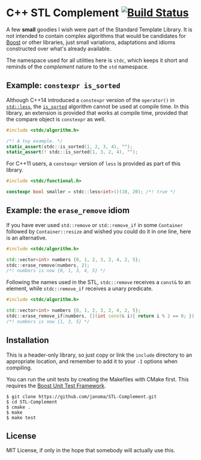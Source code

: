 # C++ STL Complement [![Build Status](https://travis-ci.org/janoma/STL-Complement.svg?branch=master)](https://travis-ci.org/janoma/STL-Complement)
A few **small** goodies I wish were part of the Standard Template Library. It is not
intended to contain complex algorithms that would be candidates for
[Boost](http://www.boost.org/) or other libraries, just small variations, adaptations
and idioms constructed over what's already available.

The namespace used for all utilities here is `stdc`, which keeps it short and
reminds of the _complement_ nature to the `std` namespace.

## Example: `constexpr is_sorted`
Although C++14 introduced a `constexpr` version of the `operator()` in
[`std::less`](http://en.cppreference.com/w/cpp/utility/functional/less), the
[`is_sorted`](http://en.cppreference.com/w/cpp/algorithm/is_sorted) algorithm
cannot be used at compile time. In this library, an extension is provided that
works at compile time, provided that the compare object is `constexpr` as well.

```cpp
#include <stdc/algorithm.h>

/*! A toy example. */
static_assert(stdc::is_sorted(1, 2, 3, 4), "");
static_assert(! stdc::is_sorted(1, 3, 2, 4), "");
```

For C++11 users, a `constexpr` version of `less` is provided as part of this
library.

```cpp
#include <stdc/functional.h>

constexpr bool smaller = stdc::less<int>()(10, 20); /*! true */
```

## Example: the `erase_remove` idiom
If you have ever used `std::remove` or `std::remove_if` in some `Container`
followed by `Container::resize` and wished you could do it in one line, here
is an alternative.

```cpp
#include <stdc/algorithm.h>

std::vector<int> numbers {0, 1, 2, 3, 2, 4, 2, 5};
stdc::erase_remove(numbers, 2);
/*! numbers is now {0, 1, 3, 4, 5} */
```

Following the names used in the STL, `stdc::remove` receives a `const&` to
an element, while `stdc::remove_if` receives a unary predicate.

```cpp
#include <stdc/algorithm.h>

std::vector<int> numbers {0, 1, 2, 3, 2, 4, 2, 5};
stdc::erase_remove_if(numbers, [](int const& i){ return i % 2 == 0; });
/*! numbers is now {1, 3, 5} */
```

## Installation
This is a header-only library, so just copy or link the `include` directory to
an appropriate location, and remember to add it to your `-I` options when
compiling.

You can run the unit tests by creating the Makefiles with CMake first. This
requires the [Boost Unit Test Framework](http://www.boost.org/doc/libs/1_56_0/libs/test/doc/html/utf.html).

```
$ git clone https://github.com/janoma/STL-Complement.git
$ cd STL-Complement
$ cmake .
$ make
$ make test
```

## License
MIT License, if only in the hope that somebody will actually use this.
